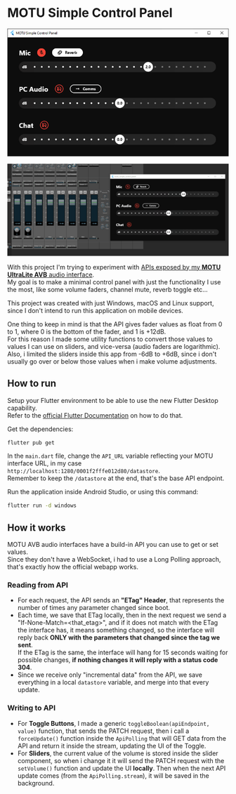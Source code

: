 # MOTU Simple Control Panel

![App screenshot](screenshot.png)

![App demo](demo.gif)

With this project I'm trying to experiment with [APIs exposed by my **MOTU UltraLite AVB** audio interface](https://cdn-data.motu.com/downloads/audio/AVB/docs/MOTU%20AVB%20Web%20API.pdf).\
My goal is to make a minimal control panel with just the functionality I use the most, like some volume faders, channel mute, reverb toggle etc...

This project was created with just Windows, macOS and Linux support, since I don't intend to run this application on mobile devices.

One thing to keep in mind is that the API gives fader values as float from 0 to 1, where 0 is the bottom of the fader, and 1 is +12dB.\
For this reason I made some utility functions to convert those values to values I can use on sliders, and vice-versa (audio faders are logarithmic).\
Also, i limited the sliders inside this app from -6dB to +6dB, since i don't usually go over or below those values when i make volume adjustments.


## How to run

Setup your Flutter environment to be able to use the new Flutter Desktop capability.\
Refer to the [official Flutter Documentation](https://flutter.dev/desktop) on how to do that.

Get the dependencies:
```sh
flutter pub get
```

In the `main.dart` file, change the `API_URL` variable reflecting your MOTU interface URL, in my case `http://localhost:1280/0001f2fffe012d80/datastore`.\
Remember to keep the `/datastore` at the end, that's the base API endpoint.

Run the application inside Android Studio, or using this command:
```sh
flutter run -d windows
```


## How it works

MOTU AVB audio interfaces have a build-in API you can use to get or set values.\
Since they don't have a WebSocket, i had to use a Long Polling approach, that's exactly how the official webapp works.

### Reading from API
- For each request, the API sends an **"ETag" Header**, that represents the number of times any parameter changed since boot.
- Each time, we save that ETag locally, then in the next request we send a "If-None-Match=<that_etag>", and if it does not match
with the ETag the interface has, it means something changed, so the interface will reply back **ONLY with the parameters that changed since the tag we sent**.\
If the ETag is the same, the interface will hang for 15 seconds waiting for possible changes, **if nothing changes it will reply with a status code 304**.
- Since we receive only "incremental data" from the API, we save everything in a local `datastore` variable, and merge into that every update. 

### Writing to API
- For **Toggle Buttons**, I made a generic `toggleBoolean(apiEndpoint, value)` function, that sends the PATCH request, then i call a `forceUpdate()` function inside the `ApiPolling` that will 
    GET data from the API and return it inside the stream, updating the UI of the Toggle.
- For **Sliders**, the current value of the volume is stored inside the slider component, so when i change it it will send the PATCH request with the `setVolume()` function and update the UI **locally**.
    Then when the next API update comes (from the `ApiPolling.stream`), it will be saved in the background.